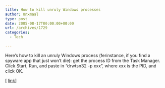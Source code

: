 ```yaml
---
title: How to kill unruly Windows processes
author: Unxmaal
type: post
date: 2005-08-17T00:00:00+00:00
url: /archives/1729
categories:
  - Tech

---
```

Here&#8217;s how to kill an unruly Windows process (ferinstance, if you find a spyware app that just won&#8217;t die): get the process ID from the Task Manager. Click Start, Run, and paste in &#8220;drwtsn32 -p xxx&#8221;, where xxx is the PID, and click OK.

[ [link][1]]

 [1]: http://www.trihedral.com/html/tech_support_faq.html